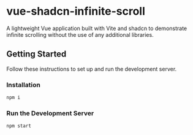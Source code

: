 # vue-shadcn-infinite-scroll

A lightweight Vue application built with Vite and shadcn to demonstrate infinite scrolling without the use of any additional libraries.

## Getting Started

Follow these instructions to set up and run the development server.

### Installation
```bash
npm i
```
### Run the Development Server
```bash
npm start
```
